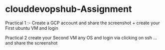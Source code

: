 # clouddevopshub-Assignment

Practical 1 :- Create a GCP account and share the screenshot + create your First ubuntu VM and login

Practical 2  create your Second VM any OS  and login via clicking on ssh ...
and share the screenshot
